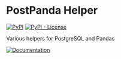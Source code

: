 # PostPanda Helper
[![PyPI](https://img.shields.io/pypi/v/postpanda-helper?style=flat)](https://pypi.org/project/postpanda-helper/)
[![PyPI - License](https://img.shields.io/pypi/l/postpanda-helper?style=flat)](https://pypi.org/project/postpanda-helper/)

Various helpers for PostgreSQL and Pandas 

[![Documentation](https://img.shields.io/static/v1?label=&message=Documentation&color=blue&style=for-the-badge&logo=Read+the+Docs&logoColor=white)](https://ds-mn.github.io/postpanda_helper/)